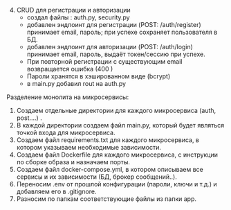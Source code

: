 4. CRUD для регистрации и авторизации
    - создал файлы : auth.py, security.py
    - добавлен эндпоинт для регистрации (POST: /auth/register) принимает email, пароль; при успехе сохраняет пользователя в БД.
    - добавлен эндпоинт для авторизации (POST: /auth/login) принимает email, пароль, выдаёт токен/сессию при успехе.
    - При повторной регистрации с существующим email возвращается ошибка (400 )
    - Пароли хранятся в хэшированном виде (bcrypt)
    - в  main.py добавил rout на auth.py



Разделение монолита на микросервисы:

1. Создаем отдельные директории для каждого микросервиса (auth, post....) .
2. В каждой директории создаем файл main.py, который будет являться точкой входа для микросервиса.
3. Создаем файл requirements.txt для каждого микросервиса, в котором указываем необходимые зависимости.
4. Создаем файл Dockerfile для каждого микросервиса, c инструкции по сборке образа и назначаем порты.
5. Создаем файл docker-compose.yml, в котором описываем все сервисы и их зависимости (БД, брокер сообщений..).
6. Переносим .env от прошлой конфигурации (пароли, ключи и т.д.) и добавляем его в .gitignore.
7. Разносим по папкам соответствующие файлы из папки арр.
 
